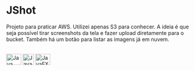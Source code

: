 # JShot

Projeto para praticar AWS. Utilizei apenas S3 para conhecer.
A ideia é que seja possível tirar screenshots da tela e fazer upload diretamente para o bucket.
Também há um botão para listar as imagens já em nuvem.

<div style="display: inline_block"><br>
  <img align="center" alt="Java" height="30" width="40" src="https://cdn.jsdelivr.net/gh/devicons/devicon/icons/java/java-original.svg">
  <img align="center" alt="JavaFX" height="30" width="30" src="https://static.wixstatic.com/media/2724b2_a4c660815dde4271be00cb7e9b9cae2c~mv2.png/v1/fit/w_605%2Ch_533%2Cal_c/file.png">
  <img align="center" alt="JavaFX" height="30" width="40" src="https://logodownload.org/wp-content/uploads/2017/11/amazon-web-services-logo-8.png">
</div></br>
